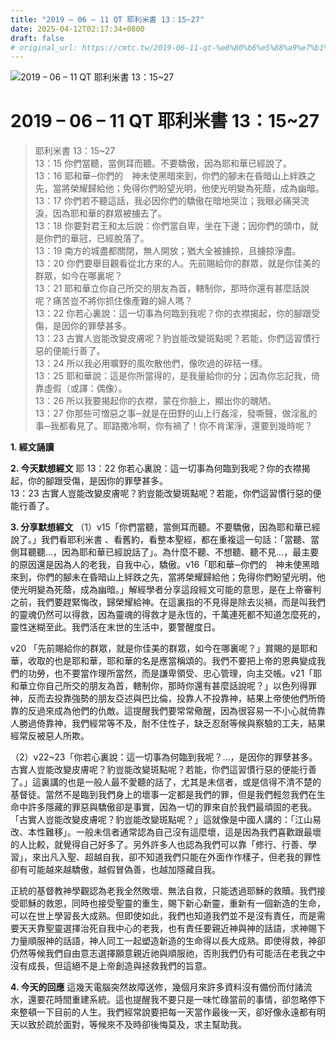```yaml
---
title: "2019 – 06 – 11 QT 耶利米書 13：15~27"
date: 2025-04-12T02:17:34+0800
draft: false
# original_url: https://cmtc.tw/2019-06-11-qt-%e8%80%b6%e5%88%a9%e7%b1%b3%e6%9b%b8-13%ef%bc%9a1527
---
```


![2019 – 06 – 11 QT 耶利米書 13：15\~27](/images/qt.jpg   "2019 – 06 – 11 QT 耶利米書 13：15\~27")

# 2019 – 06 – 11 QT 耶利米書 13：15\~27

> 耶利米書 13：15\~27  
> 13：15 你們當聽，當側耳而聽。不要驕傲，因為耶和華已經說了。  
> 13：16 耶和華─你們的　神未使黑暗來到，你們的腳未在昏暗山上絆跌之先，當將榮耀歸給他；免得你們盼望光明，他使光明變為死蔭，成為幽暗。  
> 13：17 你們若不聽這話，我必因你們的驕傲在暗地哭泣；我眼必痛哭流淚，因為耶和華的群眾被擄去了。  
> 13：18 你要對君王和太后說：你們當自卑，坐在下邊；因你們的頭巾，就是你們的華冠，已經脫落了。  
> 13：19 南方的城盡都關閉，無人開放；猶大全被擄掠，且擄掠淨盡。  
> 13：20 你們要舉目觀看從北方來的人。先前賜給你的群眾，就是你佳美的群眾，如今在哪裏呢？  
> 13：21 耶和華立你自己所交的朋友為首，轄制你，那時你還有甚麼話說呢？痛苦豈不將你抓住像產難的婦人嗎？  
> 13：22 你若心裏說：這一切事為何臨到我呢？你的衣襟揭起，你的腳跟受傷，是因你的罪孽甚多。  
> 13：23 古實人豈能改變皮膚呢？豹豈能改變斑點呢？若能，你們這習慣行惡的便能行善了。  
> 13：24 所以我必用曠野的風吹散他們，像吹過的碎秸一樣。  
> 13：25 耶和華說：這是你所當得的，是我量給你的分；因為你忘記我，倚靠虛假（或譯：偶像）。  
> 13：26 所以我要揭起你的衣襟，蒙在你臉上，顯出你的醜陋。  
> 13：27 你那些可憎惡之事─就是在田野的山上行姦淫，發嘶聲，做淫亂的事─我都看見了。耶路撒冷啊，你有禍了！你不肯潔淨，還要到幾時呢？

**1. 經文誦讀**

**2.  今天默想經文**
耶 13：22 你若心裏說：這一切事為何臨到我呢？你的衣襟揭起，你的腳跟受傷，是因你的罪孽甚多。  
13：23 古實人豈能改變皮膚呢？豹豈能改變斑點呢？若能，你們這習慣行惡的便能行善了。

**3. 分享默想經文**
（1）v15「你們當聽，當側耳而聽。不要驕傲，因為耶和華已經說了。」我們看耶利米書 、看舊約，看整本聖經，都在重複這一句話：「當聽、當側耳聽聽…，因為耶和華已經說話了」。為什麼不聽、不想聽、聽不見…，最主要的原因還是因為人的老我，自我中心，驕傲。v16「耶和華─你們的　神未使黑暗來到，你們的腳未在昏暗山上絆跌之先，當將榮耀歸給他；免得你們盼望光明，他使光明變為死蔭，成為幽暗。」解經學者分享這段經文可能的意思，是在上帝審判之前，我們要趕緊悔改，歸榮耀給神。在這裏指的不見得是除去災禍，而是叫我們的靈魂仍然可以得救，因為靈魂的得救才是永恆的，千萬連死都不知道怎麼死的，靈性迷糊至此。我們活在末世的生活中，要警醒度日。

v20 「先前賜給你的群眾，就是你佳美的群眾，如今在哪裏呢？」賞賜的是耶和華，收取的也是耶和華，耶和華的名是應當稱頌的。我們不要把上帝的恩典變成我們的功勞，也不要當作理所當然，而是謙卑領受、忠心管理，向主交帳。v21「耶和華立你自己所交的朋友為首，轄制你，那時你還有甚麼話說呢？」以色列得罪神，反而去投靠強勢的朋友亞述與巴比倫，投靠人不投靠神，結果上帝使他們所倚靠的反過來成為他們的仇敵。這提醒我們要常常儆醒，因為很容易一不小心就倚靠人勝過倚靠神，我們經常等不及，耐不住性子，缺乏忍耐等候與察驗的工夫，結果經常反被惡人所欺。

（2）v22\~23「你若心裏說：這一切事為何臨到我呢？…，是因你的罪孽甚多。古實人豈能改變皮膚呢？豹豈能改變斑點呢？若能，你們這習慣行惡的便能行善了。」這裏講的也是一般人最不愛聽的話了，尤其是未信者，或是信得不清不楚的基督徒。當然不是臨到我們身上的壞事一定都是我們的罪，但是我們輕忽我們在生命中許多隱藏的罪惡與驕傲卻是事實，因為一切的罪來自於我們最頑固的老我。「古實人豈能改變皮膚呢？豹豈能改變斑點呢？」這就像是中國人講的：「江山易改、本性難移」。一般未信者通常認為自己沒有這麼壞，這是因為我們喜歡跟最壞的人比較，就覺得自己好多了。另外許多人也認為我們可以靠「修行、行善、學習」，來出凡入聖、超越自我，卻不知道我們只能在外面作作樣子，但老我的罪性卻有可能越來越驕傲，越假冒偽善，也越加隱藏自我。

正統的基督教神學觀認為老我全然敗壞、無法自救，只能透過耶穌的救贖。我們接受耶穌的救恩，同時也接受聖靈的重生，賜下新心新靈，重新有一個新造的生命，可以在世上學習長大成熟。但即使如此，我們也知道我們並不是沒有責任，而是需要天天靠聖靈選擇治死自我中心的老我，也有責任要親近神與神的話語，求神賜下力量順服神的話語，神人同工一起塑造新造的生命得以長大成熟。即使得救，神卻仍然等候我們自由意志選擇願意親近祂與順服祂，否則我們仍有可能活在老我之中沒有成長，但這絕不是上帝創造與拯救我們的旨意。

**4. 今天的回應**
這幾天電腦突然故障送修，幾個月來許多資料沒有備份而付諸流水，還要花時間重建系統。這也提醒我不要只是一味忙碌當前的事情，卻忽略停下來整頓一下目前的人生。我們經常說要把每一天當作最後一天，卻好像永遠都有明天以致於疏於面對，等候來不及時卻後悔莫及，求主幫助我。
